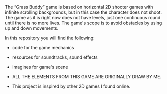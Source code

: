 The “Grass Buddy” game is based on horizontal 2D shooter games with infinite scrolling backgrounds, but in this case the character does not shoot. The game as it is right now does not have levels, just one continuous round until there is no more lives.
The game's scope is to avoid obstacles by using up and down movements. 


In this repository you will find the following:
- code for the game mechanics
- resources for soundtracks, sound effects
- imagines for game's scene

- ALL THE ELEMENTS FROM THIS GAME ARE ORIGINALLY DRAW BY ME.
- This project is inspired by other 2D games I found online.
